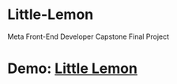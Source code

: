 # Little-Lemon
Meta Front-End Developer Capstone Final Project

# Demo: [Little Lemon](https://arunkumar921.github.io/Little-Lemon/)
